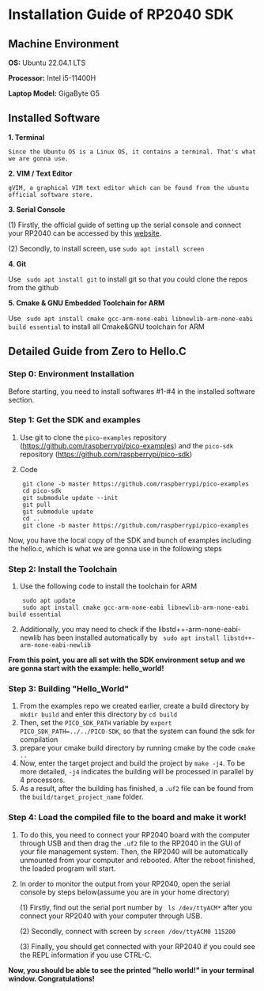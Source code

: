 # Installation Guide of RP2040 SDK


## Machine Environment

**OS:** Ubuntu 22.04.1 LTS

**Processor:** Intel i5-11400H

**Laptop Model:** GigaByte G5


## Installed Software
**1. Terminal**

    Since the Ubuntu OS is a Linux OS, it contains a terminal. That's what we are gonna use.

**2. VIM / Text Editor**

    gVIM, a graphical VIM text editor which can be found from the ubuntu official software store.

**3. Serial Console**

(1) Firstly, the official guide of setting up the serial console and connect your RP2040 can be accessed by this [website](https://learn.adafruit.com/welcome-to-circuitpython/advanced-serial-console-on-linux).

(2) Secondly, to install screen, use `sudo apt install screen`

**4. Git**

Use ` sudo apt install git` to install git so that you could clone the repos from the github

**5. Cmake & GNU Embedded Toolchain for ARM**

Use ` sudo apt install cmake gcc-arm-none-eabi libnewlib-arm-none-eabi build essential` to install all Cmake&GNU toolchain for ARM

## Detailed Guide from Zero to Hello.C
### Step 0: Environment Installation

Before starting, you need to install softwares #1-#4 in the installed software section.


### Step 1: Get the SDK and examples

1. Use git to clone the `pico-examples` repository (https://github.com/raspberrypi/pico-examples) and the `pico-sdk` repository (https://github.com/raspberrypi/pico-sdk)

2. Code

```
    git clone -b master https://github.com/raspberrypi/pico-examples
    cd pico-sdk
    git submodule update --init
    git pull
    git submodule update
    cd ..
    git clone -b master https://github.com/raspberrypi/pico-examples
```
Now, you have the local copy of the SDK and bunch of examples including the hello.c, which is what we are gonna use in the following steps

### Step 2: Install the Toolchain
1. Use the following code to install the toolchain for ARM

```
    sudo apt update
    sudo apt install cmake gcc-arm-none-eabi libnewlib-arm-none-eabi build essential
```
2. Additionally, you may need to check if the libstd++-arm-none-eabi-newlib has been installed automatically by ` sudo apt install libstd++-arm-none-eabi-newlib`

**From this point, you are all set with the SDK environment setup and we are gonna start with the example: hello_world!**

### Step 3: Building "Hello_World"

1. From the examples repo we created earlier, create a build directory by `mkdir build` and enter this directory by `cd build`
2. Then, set the `PICO_SDK_PATH` variable by `export PICO_SDK_PATH=../../PICO-SDK`, so that the system can found the sdk for compilation
3. prepare your cmake build directory by running cmake by the code `cmake ..`
4. Now, enter the target project and build the project by `make -j4`. To be more detailed, `-j4` indicates the building will be processed in parallel by 4 processors.
5. As a result, after the building has finished, a `.uf2` file can be found from the `build/target_project_name` folder.

### Step 4: Load the compiled file to the board and make it work!
1. To do this, you need to connect your RP2040 board with the computer through USB and then drag the `.uf2` file to the RP2040 in the GUI of your file management system. Then, the RP2040 will be automatically unmounted from your computer and rebooted. After the reboot finished, the loaded program will start.
2. In order to monitor the output from your RP2040, open the serial console by steps below(assume you are in your home directory)

    (1) Firstly, find out the serial port number by ` ls /dev/ttyACM*` after you connect your RP2040 with your computer through USB.

    (2) Secondly, connect with screen by `screen /dev/ttyACM0 115200`

    (3) Finally, you should get connected with your RP2040 if you could see the REPL information if you use CTRL-C.

**Now, you should be able to see the printed "hello world!" in your terminal window. Congratulations!**
